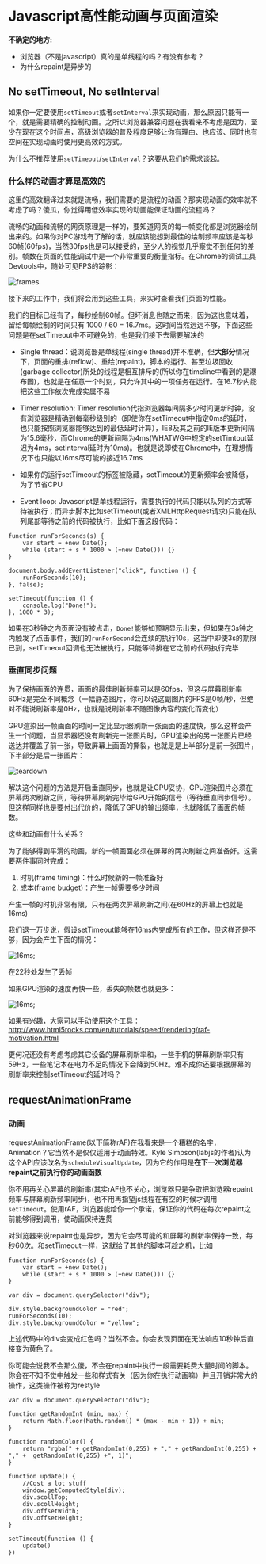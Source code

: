 # Javascript高性能动画与页面渲染

**不确定的地方:**

- 浏览器（不是javascript）真的是单线程的吗？有没有参考？
- 为什么repaint是异步的

## No setTimeout, No setInterval

如果你一定要使用`setTimeout`或者`setInterval`来实现动画，那么原因只能有一个，就是需要精确的控制动画。之所以浏览器兼容问题在我看来不考虑是因为，至少在现在这个时间点，高级浏览器的普及程度足够让你有理由、也应该、同时也有空间在实现动画时使用更高效的方式。 

为什么不推荐使用`setTimeout`/`setInterval`？这要从我们的需求谈起。

### 什么样的动画才算是高效的

这里的高效翻译过来就是流畅，我们需要的是流程的动画？那实现动画的效率就不考虑了吗？傻瓜，你觉得用低效率实现的动画能保证动画的流程吗？

流畅的动画和流畅的网页原理是一样的，要知道网页的每一帧变化都是浏览器绘制出来的。如果你对PC游戏有了解的话，就应该能想到最佳的绘制频率应该是每秒60帧(60fps)，当然30fps也是可以接受的，至少人的视觉几乎察觉不到任何的差别。帧数在页面的性能调试中是一个非常重要的衡量指标。在Chrome的调试工具Devtools中，随处可见FPS的踪影：

![frames](./images/fps.jpg)

接下来的工作中，我们将会用到这些工具，来实时查看我们页面的性能。

我们的目标已经有了，每秒绘制60帧。但坏消息也随之而来，因为这也意味着，留给每帧绘制的时间只有 1000 / 60 = 16.7ms。这时间当然远远不够，下面这些问题是在setTimeout中不可避免的，也是我们接下去需要解决的

- Single thread：说浏览器是单线程(single thread)并不准确，但**大部分**情况下，页面的重排(reflow)、重绘(repaint)，脚本的运行、甚至垃圾回收(garbage collector)所处的线程是相互排斥的(所以你在timeline中看到的是瀑布图)，也就是在任意一个时刻，只允许其中的一项任务在运行。在16.7秒内能把这些工作依次完成实属不易

-  Timer resolution: Timer resolution代指浏览器每间隔多少时间更新时钟，没有浏览器是精确到每毫秒级别的（即使你在setTimeout中指定0ms的延时，也只能按照浏览器能够达到的最低延时计算），IE8及其之前的IE版本更新间隔为15.6毫秒，而Chrome的更新间隔为4ms(WHATWG中规定的setTimtout延迟为4ms，setInterval延时为10ms)。也就是说即使在Chrome中，在理想情况下也只能以16ms尽可能的接近16.7ms

- 如果你的运行setTimeout的标签被隐藏，setTimeout的更新频率会被降低，为了节省CPU

- Event loop: Javascript是单线程运行，需要执行的代码只能以队列的方式等待被执行；而异步脚本比如setTimeout(或者XMLHttpRequest请求)只能在队列尾部等待之前的代码被执行，比如下面这段代码：

```
function runForSeconds(s) {
    var start = +new Date();
    while (start + s * 1000 > (+new Date())) {}
}

document.body.addEventListener("click", function () {
    runForSeconds(10);
}, false);

setTimeout(function () {
    console.log("Done!");
}, 1000 * 3);
```

如果在3秒钟之内页面没有被点击，`Done!`能够如预期显示出来，但如果在3s钟之内触发了点击事件，我们的`runForSecond`会连续的执行10s，这当中即使3s的期限已到，setTimeout回调也无法被执行，只能等待排在它之前的代码执行完毕


### 垂直同步问题

为了保持画面的连贯，画面的最佳刷新频率可以是60fps，但这与屏幕刷新率60Hz是完全不同概念（一幅静态图片，你可以说这副图片的FPS是0帧/秒，但绝对不能说刷新率是0Hz，也就是说刷新率不随图像内容的变化而变化）

GPU渲染出一帧画面的时间一定比显示器刷新一张画面的速度快，那么这样会产生一个问题，当显示器还没有刷新完一张图片时，GPU渲染出的另一张图片已经送达并覆盖了前一张，导致屏幕上画面的撕裂，也就是是上半部分是前一张图片，下半部分是后一张图片：

![teardown](./images/teardown.png)

解决这个问题的方法是开启垂直同步，也就是让GPU妥协，GPU渲染图片必须在屏幕两次刷新之间，等待屏幕刷新完毕给GPU开始的信号（等待垂直同步信号）。但这样同样也是要付出代价的，降低了GPU的输出频率，也就降低了画面的帧数。

这些和动画有什么关系？

为了能够得到平滑的动画，新的一帧画面必须在屏幕的两次刷新之间准备好。这需要两件事同时完成：

1. 时机(frame timing)：什么时候新的一帧准备好
2. 成本(frame budget)：产生一帧需要多少时间

产生一帧的时机非常有限，只有在两次屏幕刷新之间(在60Hz的屏幕上也就是16ms)

我们退一万步说，假设setTimeout能够在16ms内完成所有的工作，但这样还是不够，因为会产生下面的情况：

![16ms](./images/16ms.png);

在22秒处发生了丢帧

如果GPU渲染的速度再快一些，丢失的帧数也就更多：

![16ms](./images/14ms.png);

如果有兴趣，大家可以手动使用这个工具：http://www.html5rocks.com/en/tutorials/speed/rendering/raf-motivation.html

更何况还没有考虑考虑其它设备的屏幕刷新率和，一些手机的屏幕刷新率只有59Hz，一些笔记本在电力不足的情况下会降到50Hz。难不成你还要根据屏幕的刷新率来控制setTimeout的延时吗？


## requestAnimationFrame

### 动画

requestAnimationFrame(以下简称rAF)在我看来是一个糟糕的名字，Animation？它当然不是仅仅适用于动画特效。Kyle Simpson(labjs的作者)认为这个API应该改名为`scheduleVisualUpdate`，因为它的作用是**在下一次浏览器repaint之前执行你的动画函数**

你不用再关心屏幕的刷新率(其实rAF也不关心，浏览器只是争取把浏览器repaint频率与屏幕刷新频率同步)，也不用再指望js线程在有空的时候才调用`setTimeout`。使用rAF，浏览器能给你一个承诺，保证你的代码在每次repaint之前能够得到调用，使动画保持连贯

对浏览器来说repaint也是异步，因为它会尽可能的和屏幕的刷新率保持一致，每秒60次。和setTimeout一样，这就给了其他的脚本可趁之机，比如

```
function runForSeconds(s) {
    var start = +new Date();
    while (start + s * 1000 > (+new Date())) {}
}

var div = document.querySelector("div");

div.style.backgroundColor = "red";
runForSeconds(10);
div.style.backgroundColor = "yellow";
```

上述代码中的div会变成红色吗？当然不会。你会发现页面在无法响应10秒钟后直接变为黄色了。

你可能会说我不会那么傻，不会在repaint中执行一段需要耗费大量时间的脚本。你会在不知不觉中触发一些和样式有关（因为你在执行动画嘛）并且开销非常大的操作，这类操作被称为restyle

```
var div = document.querySelector("div");

function getRandomInt (min, max) {
    return Math.floor(Math.random() * (max - min + 1)) + min;
}
 
function randomColor() {
    return "rgba(" + getRandomInt(0,255) + "," + getRandomInt(0,255) + "," +  getRandomInt(0,255) +", 1)";
}

function update() {
    //Cost a lot stuff
    window.getComputedStyle(div);
    div.scollTop;
    div.scollHeight;
    div.offsetWidth;
    div.offsetHeight;
}

setTimeout(function () {
    update()   
})

```









